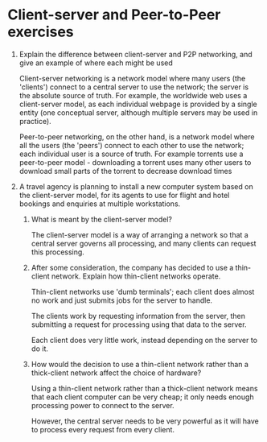 # Client-server and Peer-to-Peer exercises

01. Explain the difference between client-server and P2P networking, and give an example of where each might be used

    Client-server networking is a network model where many users (the 'clients') connect to a central server to use the network; the server is the absolute source of truth. For example, the worldwide web uses a client-server model, as each individual webpage is provided by a single entity (one conceptual server, although multiple servers may be used in practice).

    Peer-to-peer networking, on the other hand, is a network model where all the users (the 'peers') connect to each other to use the network; each individual user is a source of truth. For example torrents use a peer-to-peer model - downloading a torrent uses many other users to download small parts of the torrent to decrease download times
02. A travel agency is planning to install a new computer system based on the client-server model, for its agents to use for flight and hotel bookings and enquiries at multiple workstations.
    01. What is meant by the client-server model?

        The client-server model is a way of arranging a network so that a central server governs all processing, and many clients can request this processing.
    02. After some consideration, the company has decided to use a thin-client network. Explain how thin-client networks operate.

        Thin-client networks use 'dumb terminals'; each client does almost no work and just submits jobs for the server to handle.

        The clients work by requesting information from the server, then submitting a request for processing using that data to the server.

        Each client does very little work, instead depending on the server to do it.
    03. How would the decision to use a thin-client network rather than a thick-client network affect the choice of hardware?

        Using a thin-client network rather than a thick-client network means that each client computer can be very cheap; it only needs enough processing power to connect to the server.

        However, the central server needs to be very powerful as it will have to process every request from every client.
